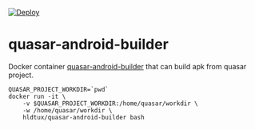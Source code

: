 [![Deploy](https://github.com/humbertodias/quasar-android-builder/actions/workflows/deploy.yml/badge.svg)](https://github.com/humbertodias/quasar-android-builder/actions/workflows/deploy.yml)

# quasar-android-builder
Docker container [quasar-android-builder](https://hub.docker.com/r/hldtux/quasar-android-builder) that can build apk from quasar project.

```shell
QUASAR_PROJECT_WORKDIR=`pwd`
docker run -it \
  	-v $QUASAR_PROJECT_WORKDIR:/home/quasar/workdir \
  	-w /home/quasar/workdir \
  	hldtux/quasar-android-builder bash
```
